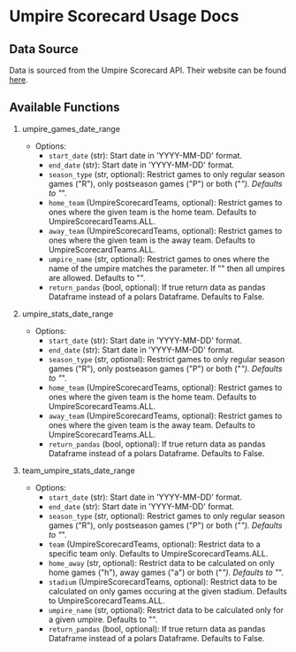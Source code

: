 # Umpire Scorecard Usage Docs

## Data Source

Data is sourced from the Umpire Scorecard API. Their website can be found [here](https://umpscorecards.com/home/).

## Available Functions

1. umpire_games_date_range
    - Options:
      - `start_date` (str): Start date in 'YYYY-MM-DD' format.
      - `end_date` (str): Start date in 'YYYY-MM-DD' format.
      - `season_type` (str, optional): Restrict games to only regular season games ("R"), only postseason games ("P") or both ("*"). Defaults to "*".
      - `home_team` (UmpireScorecardTeams, optional): Restrict games to ones where the given team is the home team. Defaults to UmpireScorecardTeams.ALL.
      - `away_team` (UmpireScorecardTeams, optional): Restrict games to ones where the given team is the away team. Defaults to UmpireScorecardTeams.ALL.
      - `umpire_name` (str, optional): Restrict games to ones where the name of the umpire matches the parameter. If "" then all umpires are allowed. Defaults to "".
      - `return_pandas` (bool, optional): If true return data as pandas Dataframe instead of a polars Dataframe. Defaults to False.
2. umpire_stats_date_range
    - Options:
      - `start_date` (str): Start date in 'YYYY-MM-DD' format.
      - `end_date` (str): Start date in 'YYYY-MM-DD' format.
      - `season_type` (str, optional): Restrict games to only regular season games ("R"), only postseason games ("P") or both ("*"). Defaults to "*".
      - `home_team` (UmpireScorecardTeams, optional): Restrict games to ones where the given team is the home team. Defaults to UmpireScorecardTeams.ALL.
      - `away_team` (UmpireScorecardTeams, optional): Restrict games to ones where the given team is the away team. Defaults to UmpireScorecardTeams.ALL.
      - `return_pandas` (bool, optional): If true return data as pandas Dataframe instead of a polars Dataframe. Defaults to False.

3. team_umpire_stats_date_range
   - Options:
     - `start_date` (str): Start date in 'YYYY-MM-DD' format.
     - `end_date` (str): Start date in 'YYYY-MM-DD' format.
     - `season_type` (str, optional): Restrict games to only regular season games ("R"), only postseason games ("P") or both ("*"). Defaults to "*".
     - `team` (UmpireScorecardTeams, optional): Restrict data to a specific team only. Defaults to UmpireScorecardTeams.ALL.
     - `home_away` (str, optional): Restrict data to be calculated on only home games ("h"), away games ("a") or both ("*"). Defaults to "*".
     - `stadium` (UmpireScorecardTeams, optional): Restrict data to be calculated on only games occuring at the given stadium. Defaults to UmpireScorecardTeams.ALL.
     - `umpire_name` (str, optional): Restrict data to be calculated only for a given umpire. Defaults to "".
     - `return_pandas` (bool, optional): If true return data as pandas Dataframe instead of a polars Dataframe. Defaults to False.

